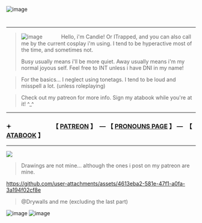 ![image](https://github.com/user-attachments/assets/96dc8d37-3797-4e35-83be-06a27c8578cd)


# 

---
>![image](https://github.com/user-attachments/assets/f936896d-3d81-438e-b022-c1e318ad5ae6) 　　　 Hello, i'm Candie! Or ITrapped, and you can also call me by the current cosplay i'm using. I tend to be hyperactive most of the time, and sometimes not.
>
> Busy usually means i'll be more quiet. Away usually means i'm my normal joyous self. Feel free to INT unless i have DNI in my name!

> For the basics... I neglect using tonetags. I tend to be loud and misspell a lot. (unless roleplaying)

> Check out my patreon for more info. Sign my atabook while you're at it! ^_^

---

### 𖥔 　　　　　　　【 [PATREON](https://www.patreon.com/c/supportingconstellation/about) 】　— 【 [PRONOUNS PAGE](https://pronouns.cc/@candie) 】 —　【 [ATABOOK](https://thatonedockdweller.atabook.org/) 】

---

![](https://komarev.com/ghpvc/?username=2012maymadness&label=ROBLOXIANS&base=56&color=9745d1)

> Drawings are not mine... although the ones i post on my patreon are mine.

https://github.com/user-attachments/assets/4613eba2-581e-47f1-a0fa-3a194f02cf8e
> @Drywalls and me (excluding the last part)

![image](https://github.com/user-attachments/assets/b55fcd58-fe13-48fd-a920-5cf37ec65bbd)
![image](https://github.com/user-attachments/assets/81ae0a04-5650-4758-9dd4-4f44431042c6)


